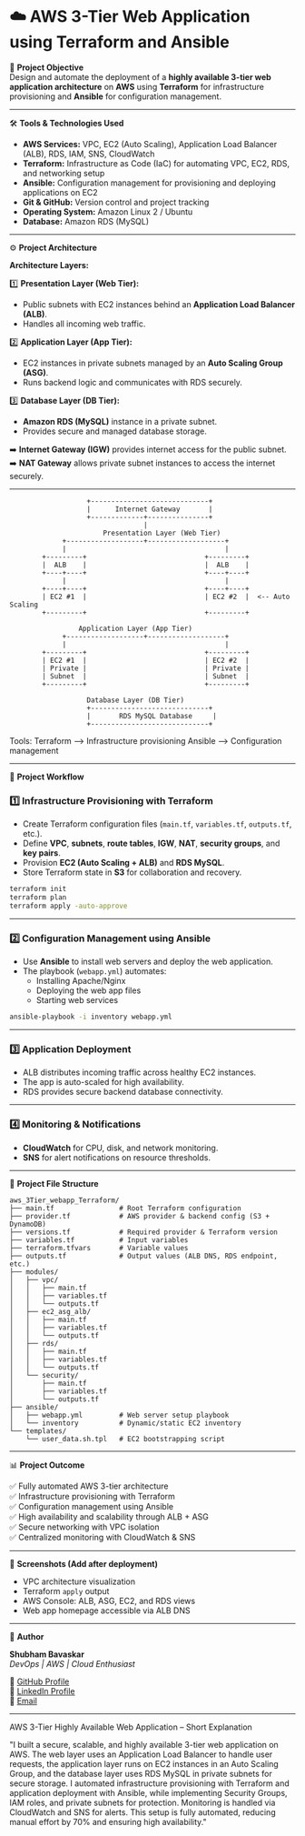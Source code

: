 # ☁️ AWS 3-Tier Web Application using Terraform and Ansible

📌 **Project Objective**  
Design and automate the deployment of a **highly available 3-tier web application architecture** on **AWS** using **Terraform** for infrastructure provisioning and **Ansible** for configuration management.

---

🛠️ **Tools & Technologies Used**

* **AWS Services:** VPC, EC2 (Auto Scaling), Application Load Balancer (ALB), RDS, IAM, SNS, CloudWatch  
* **Terraform:** Infrastructure as Code (IaC) for automating VPC, EC2, RDS, and networking setup  
* **Ansible:** Configuration management for provisioning and deploying applications on EC2  
* **Git & GitHub:** Version control and project tracking  
* **Operating System:** Amazon Linux 2 / Ubuntu  
* **Database:** Amazon RDS (MySQL)

---

⚙️ **Project Architecture**

**Architecture Layers:**

1️⃣ **Presentation Layer (Web Tier):**  
   - Public subnets with EC2 instances behind an **Application Load Balancer (ALB)**.  
   - Handles all incoming web traffic.  

2️⃣ **Application Layer (App Tier):**  
   - EC2 instances in private subnets managed by an **Auto Scaling Group (ASG)**.  
   - Runs backend logic and communicates with RDS securely.

3️⃣ **Database Layer (DB Tier):**  
   - **Amazon RDS (MySQL)** instance in a private subnet.  
   - Provides secure and managed database storage.

➡️ **Internet Gateway (IGW)** provides internet access for the public subnet.  
➡️ **NAT Gateway** allows private subnet instances to access the internet securely.  

---

                       +-----------------------------+
                       |      Internet Gateway       |
                       +-------------+---------------+
                                     |
                           Presentation Layer (Web Tier)
                 +-------------------+-------------------+
                 |                                       |
            +---------+                             +---------+
            |  ALB    |                             |  ALB    |
            +----+----+                             +----+----+
                 |                                       |
            +----+----+                             +----+----+
            | EC2 #1  |                             | EC2 #2  |  <-- Auto Scaling
            +---------+                             +---------+

                     Application Layer (App Tier)
                 +-------------------+-------------------+
                 |                                       |
            +---------+                             +---------+
            | EC2 #1  |                             | EC2 #2  |
            | Private |                             | Private |
            | Subnet  |                             | Subnet  |
            +---------+                             +---------+

                       Database Layer (DB Tier)
                       +-----------------------------+
                       |       RDS MySQL Database     |
                       +-----------------------------+

Tools:
Terraform  --> Infrastructure provisioning
Ansible    --> Configuration management


---

🔧 **Project Workflow**

### **1️⃣ Infrastructure Provisioning with Terraform**

* Create Terraform configuration files (`main.tf`, `variables.tf`, `outputs.tf`, etc.).  
* Define **VPC**, **subnets**, **route tables**, **IGW**, **NAT**, **security groups**, and **key pairs**.  
* Provision **EC2 (Auto Scaling + ALB)** and **RDS MySQL**.  
* Store Terraform state in **S3** for collaboration and recovery.

```bash
terraform init
terraform plan
terraform apply -auto-approve
```

---

### **2️⃣ Configuration Management using Ansible**

* Use **Ansible** to install web servers and deploy the web application.  
* The playbook (`webapp.yml`) automates:
  - Installing Apache/Nginx  
  - Deploying the web app files  
  - Starting web services  

```bash
ansible-playbook -i inventory webapp.yml
```

---

### **3️⃣ Application Deployment**

* ALB distributes incoming traffic across healthy EC2 instances.  
* The app is auto-scaled for high availability.  
* RDS provides secure backend database connectivity.

---

### **4️⃣ Monitoring & Notifications**

* **CloudWatch** for CPU, disk, and network monitoring.  
* **SNS** for alert notifications on resource thresholds.

---

📂 **Project File Structure**

```
aws_3Tier_webapp_Terraform/
├── main.tf                # Root Terraform configuration
├── provider.tf            # AWS provider & backend config (S3 + DynamoDB)
├── versions.tf            # Required provider & Terraform version
├── variables.tf           # Input variables
├── terraform.tfvars       # Variable values
├── outputs.tf             # Output values (ALB DNS, RDS endpoint, etc.)
├── modules/
│   ├── vpc/
│   │   ├── main.tf
│   │   ├── variables.tf
│   │   └── outputs.tf
│   ├── ec2_asg_alb/
│   │   ├── main.tf
│   │   ├── variables.tf
│   │   └── outputs.tf
│   ├── rds/
│   │   ├── main.tf
│   │   ├── variables.tf
│   │   └── outputs.tf
│   └── security/
│       ├── main.tf
│       ├── variables.tf
│       └── outputs.tf
├── ansible/
│   ├── webapp.yml         # Web server setup playbook
│   └── inventory          # Dynamic/static EC2 inventory
└── templates/
    └── user_data.sh.tpl   # EC2 bootstrapping script
```

---

📊 **Project Outcome**

✅ Fully automated AWS 3-tier architecture  
✅ Infrastructure provisioning with Terraform  
✅ Configuration management using Ansible  
✅ High availability and scalability through ALB + ASG  
✅ Secure networking with VPC isolation  
✅ Centralized monitoring with CloudWatch & SNS  

---

📸 **Screenshots (Add after deployment)**

* VPC architecture visualization  
* Terraform `apply` output  
* AWS Console: ALB, ASG, EC2, and RDS views  
* Web app homepage accessible via ALB DNS  

---

🙌 **Author**

**Shubham Bavaskar**  
*DevOps | AWS | Cloud Enthusiast*  

🔗 [GitHub Profile](https://github.com/shubhambavaskar)  
🔗 [LinkedIn Profile](https://www.linkedin.com/in/shubham-bavaskar-933a75195)  
📧 [Email](mailto:shubhamba97@gmail.com)

---

AWS 3-Tier Highly Available Web Application – Short Explanation

"I built a secure, scalable, and highly available 3-tier web application on AWS. The web layer uses an Application Load Balancer to handle user requests, the application layer runs on EC2 instances in an Auto Scaling Group, and the database layer uses RDS MySQL in private subnets for secure storage. I automated infrastructure provisioning with Terraform and application deployment with Ansible, while implementing Security Groups, IAM roles, and private subnets for protection. Monitoring is handled via CloudWatch and SNS for alerts. This setup is fully automated, reducing manual effort by 70% and ensuring high availability."
